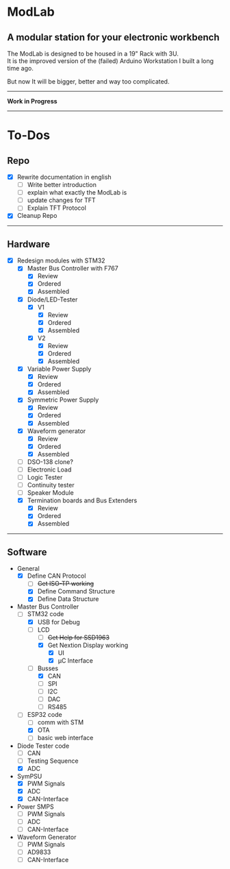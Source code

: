 # ModLab

## A modular station for your electronic workbench

The ModLab is designed to be housed in a 19" Rack with 3U.  
It is the improved version of the (failed) Arduino Workstation I built a long time ago.

But now It will be bigger, better and way too complicated.

---

**Work in Progress**

---

# To-Dos

## Repo

- [X] Rewrite documentation in english
  - [ ] Write better introduction
  - [ ] explain what exactly the ModLab is
  - [ ] update changes for TFT
  - [ ] Explain TFT Protocol
- [X] Cleanup Repo

---

## Hardware

- [X] Redesign modules with STM32
  - [x] Master Bus Controller with F767
    - [X] Review
    - [X] Ordered
    - [X] Assembled
  - [x] Diode/LED-Tester
    - [X] V1
      - [X] Review
      - [X] Ordered
      - [X] Assembled
    - [X] V2
      - [X] Review
      - [X] Ordered
      - [X] Assembled
  - [X] Variable Power Supply
    - [X] Review
    - [X] Ordered
    - [X] Assembled
  - [x] Symmetric Power Supply
    - [X] Review
    - [X] Ordered
    - [X] Assembled
  - [x] Waveform generator
    - [x] Review
    - [X] Ordered
    - [X] Assembled
  - [ ] DSO-138 clone?
  - [ ] Electronic Load
  - [ ] Logic Tester
  - [ ] Continuity tester
  - [ ] Speaker Module
  - [x] Termination boards and Bus Extenders
    - [x] Review
    - [X] Ordered
    - [X] Assembled

---

## Software

- General
  - [X] Define CAN Protocol
    - [ ] ~~Get ISO-TP working~~
    - [X] Define Command Structure
    - [X] Define Data Structure
- Master Bus Controller
  - [ ] STM32 code
    - [X] USB for Debug
    - [ ] LCD
      - [ ] ~~Get Help for SSD1963~~
      - [X] Get Nextion Display working
        - [X] UI
        - [X] µC Interface
    - [ ] Busses
      - [X] CAN
      - [ ] SPI
      - [ ] I2C
      - [ ] DAC
      - [ ] RS485
  - [ ] ESP32 code
    - [ ] comm with STM
    - [X] OTA
    - [ ] basic web interface
- Diode Tester code
  - [ ] CAN
  - [ ] Testing Sequence
  - [X] ADC
- SymPSU
  - [X] PWM Signals
  - [X] ADC
  - [X] CAN-Interface
- Power SMPS
  - [ ] PWM Signals
  - [ ] ADC
  - [ ] CAN-Interface
- Waveform Generator
  - [ ] PWM Signals
  - [ ] AD9833
  - [ ] CAN-Interface
